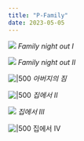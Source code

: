 ```yaml
---
title: "P-Family"
date: 2023-05-05
---
```

![](files/P8090011.jpg)
*Family night out I*

![](files/P8090023.jpg)
*Family night out II*

![|500](files/IMG_3449.jpg)
*아버지의 짐*

![|500](files/IMG_9285.jpg)
*집에서 II*

![](files/IMG_3615.jpg)
*집에서 III*

![|500](files/P8090010%201.jpg)
집에서 IV


